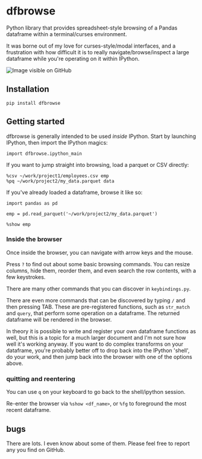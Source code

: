 # dfbrowse

Python library that provides spreadsheet-style browsing of a Pandas
dataframe within a terminal/curses environment.

It was borne out of my love for curses-style/modal interfaces, and a
frustration with how difficult it is to really navigate/browse/inspect
a large dataframe while you're operating on it within IPython.

![Image visible on GitHub](./.images/see-it.png)

## Installation

`pip install dfbrowse`

## Getting started

dfbrowse is generally intended to be used _inside_ IPython. Start by
launching IPython, then import the IPython magics:

```
import dfbrowse.ipython_main
```

If you want to jump straight into browsing, load a parquet or CSV directly:

```
%csv ~/work/project1/employees.csv emp
%pq ~/work/project2/my_data.parquet data
```

If you've already loaded a dataframe, browse it like so:
```
import pandas as pd

emp = pd.read_parquet('~/work/project2/my_data.parquet')

%show emp
```

### Inside the browser

Once inside the browser, you can navigate with arrow keys and the mouse.

Press `?` to find out about some basic browsing commands. You can
resize columns, hide them, reorder them, and even search the row
contents, with a few keystrokes.

There are many other commands that you can discover in `keybindings.py`.

There are even more commands that can be discovered by typing `/` and
then pressing TAB. These are pre-registered functions, such as
`str_match` and `query`, that perform some operation on a
dataframe. The returned dataframe will be rendered in the browser.

In theory it is possible to write and register your own dataframe
functions as well, but this is a topic for a much larger document and
I'm not sure how well it's working anyway. If you want to do complex
transforms on your dataframe, you're probably better off to drop back
into the IPython 'shell', do your work, and then jump back into the
browser with one of the options above.

### quitting and reentering

You can use `q` on your keyboard to go back to the shell/ipython session.

Re-enter the browser via `%show <df_name>`, or `%fg` to foreground the
most recent dataframe.

## bugs

There are lots. I even know about some of them. Please feel free to
report any you find on GitHub.
